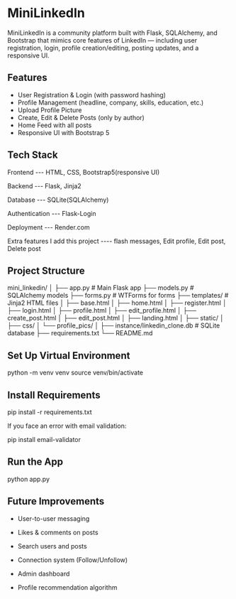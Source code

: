 #  MiniLinkedIn 

MiniLinkedIn is a community platform built with Flask, SQLAlchemy, and Bootstrap that mimics 
core features of LinkedIn — including user registration, login, profile creation/editing, posting updates,
and a responsive UI.

##  Features

-  User Registration & Login (with password hashing)
-  Profile Management (headline, company, skills, education, etc.)
-  Upload Profile Picture
-  Create, Edit & Delete Posts (only by author)
-  Home Feed with all posts
-  Responsive UI with Bootstrap 5


##  Tech Stack

Frontend  --- HTML, CSS, Bootstrap5(responsive UI)

Backend   --- Flask, Jinja2

Database  --- SQLite(SQLAlchemy)

Authentication ---  Flask-Login

Deployment --- Render.com

Extra features I add this project ----  flash messages, Edit profile, Edit post, Delete post

##  Project Structure
mini_linkedin/
│
├── app.py                   # Main Flask app
├── models.py                # SQLAlchemy models
├── forms.py                 # WTForms for forms
├── templates/               # Jinja2 HTML files
│ ├── base.html
│ ├── home.html
│ ├── register.html
│ ├── login.html
│ ├── profile.html
│ ├── edit_profile.html
│ ├── create_post.html
│ ├── edit_post.html
│ ├── landing.html
│
├── static/
│ ├── css/
│ └── profile_pics/
│
├── instance/linkedin_clone.db        # SQLite database
├── requirements.txt
└── README.md

## Set Up Virtual Environment
python -m venv venv
source venv/bin/activate

## Install Requirements
pip install -r requirements.txt

If you face an error with email validation:

pip install email-validator

## Run the App
python app.py

## Future Improvements
- User-to-user messaging

- Likes & comments on posts

- Search users and posts

- Connection system (Follow/Unfollow)

- Admin dashboard

- Profile recommendation algorithm